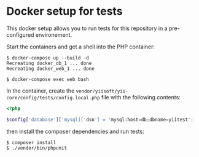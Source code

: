 Docker setup for tests
======================

This docker setup allows you to run tests for this repository in a pre-configured environement.

Start the containers and get a shell into the PHP container:
```shell
$ docker-compose up --build -d
Recreating docker_db_1 ... done
Recreating docker_web_1 ... done

$ docker-compose exec web bash
```

In the container, create the `vendor/yiisoft/yii-core/config/tests/config.local.php` file
with the following contents:

```php
<?php

$config['database']['mysql]['dsn'] = 'mysql:host=db;dbname=yiitest';
```

then install the composer dependencies and run tests:
```shell
$ composer install
$ ./vendor/bin/phpunit
```
